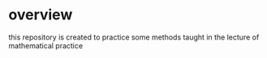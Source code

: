 # overview
this repository is created to practice some methods taught in the lecture of mathematical practice
